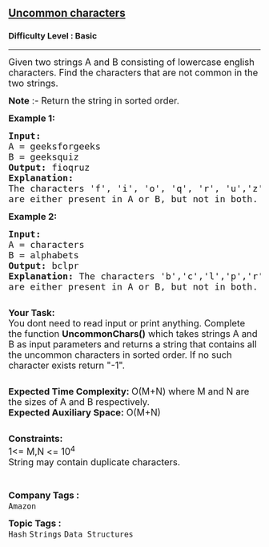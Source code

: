 <h2><a href="https://practice.geeksforgeeks.org/problems/uncommon-characters4932/1?page=2&difficulty[]=-1&category[]=Arrays&category[]=Strings&sortBy=submissions">Uncommon characters</a></h2><h3>Difficulty Level : Basic</h3><hr><div class="problems_problem_content__Xm_eO"><p><span style="font-size: 18px;">Given two strings A and B consisting of lowercase english characters. Find the characters that are not common in the two strings.&nbsp;</span></p>
<p><span style="font-size: 18px;"><strong>Note</strong> :- Return the string in sorted order.</span></p>
<p><strong><span style="font-size: 18px;">Example 1:</span></strong></p>
<pre><span style="font-size: 18px;"><strong>Input:</strong>
A = geeksforgeeks
B = geeksquiz
<strong>Output: </strong>fioqruz
<strong>Explanation: </strong>
The characters 'f', 'i', 'o', 'q', 'r', 'u','z' 
are either present in A or B, but not in both.</span></pre>
<p><strong><span style="font-size: 18px;">Example 2:</span></strong></p>
<pre><span style="font-size: 18px;"><strong>Input:</strong>
A = characters
B = alphabets
<strong>Output:</strong> bclpr
<strong>Explanation: </strong>The characters 'b','c','l','p','r' 
are either present in A or B, but not in both.</span></pre>
<p><br><span style="font-size: 18px;"><strong>Your Task: &nbsp;</strong><br>You dont need to read input or print anything. Complete the function <strong>UncommonChars()</strong> which takes strings A and B as input parameters and returns a string that contains all the uncommon characters in sorted order. If no such character exists return "-1".</span></p>
<p><br><span style="font-size: 18px;"><strong>Expected Time Complexity: </strong>O(M+N) where M and N are the sizes of A and B respectively.<br><strong>Expected Auxiliary Space:</strong> O(M+N) &nbsp;</span></p>
<p><br><span style="font-size: 18px;"><strong>Constraints:</strong><br>1&lt;= M,N &lt;= 10<sup>4</sup><br>String may contain duplicate characters.</span></p>
<p>&nbsp;</p></div><p><span style=font-size:18px><strong>Company Tags : </strong><br><code>Amazon</code>&nbsp;<br><p><span style=font-size:18px><strong>Topic Tags : </strong><br><code>Hash</code>&nbsp;<code>Strings</code>&nbsp;<code>Data Structures</code>&nbsp;